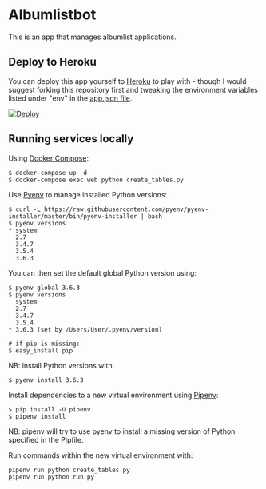# Albumlistbot

This is an app that manages albumlist applications.

## Deploy to Heroku

You can deploy this app yourself to [Heroku](https://heroku.com/) to play with - though I would suggest forking this repository first and tweaking the environment variables listed under "env" in the [app.json file](https://github.com/Ogreman/albumlistbot/blob/master/app.json).

[![Deploy](https://www.herokucdn.com/deploy/button.png)](https://heroku.com/deploy)

## Running services locally

Using [Docker Compose](https://docs.docker.com/compose/install/):

```
$ docker-compose up -d
$ docker-compose exec web python create_tables.py
```

Use [Pyenv](https://github.com/pyenv/pyenv) to manage installed Python versions:

```
$ curl -L https://raw.githubusercontent.com/pyenv/pyenv-installer/master/bin/pyenv-installer | bash
$ pyenv versions
* system
  2.7
  3.4.7
  3.5.4
  3.6.3
```

You can then set the default global Python version using:
```
$ pyenv global 3.6.3
$ pyenv versions
  system
  2.7
  3.4.7
  3.5.4
* 3.6.3 (set by /Users/User/.pyenv/version)

# if pip is missing:
$ easy_install pip
```

NB: install Python versions with:
```
$ pyenv install 3.6.3
```

Install dependencies to a new virtual environment using [Pipenv](https://docs.pipenv.org/):

```
$ pip install -U pipenv
$ pipenv install
```

NB: pipenv will try to use pyenv to install a missing version of Python specified in the Pipfile.

Run commands within the new virtual environment with:
```
pipenv run python create_tables.py
pipenv run python run.py
```
